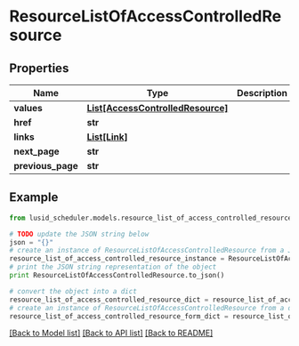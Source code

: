 # ResourceListOfAccessControlledResource


## Properties
Name | Type | Description | Notes
------------ | ------------- | ------------- | -------------
**values** | [**List[AccessControlledResource]**](AccessControlledResource.md) |  | 
**href** | **str** |  | [optional] 
**links** | [**List[Link]**](Link.md) |  | [optional] 
**next_page** | **str** |  | [optional] 
**previous_page** | **str** |  | [optional] 

## Example

```python
from lusid_scheduler.models.resource_list_of_access_controlled_resource import ResourceListOfAccessControlledResource

# TODO update the JSON string below
json = "{}"
# create an instance of ResourceListOfAccessControlledResource from a JSON string
resource_list_of_access_controlled_resource_instance = ResourceListOfAccessControlledResource.from_json(json)
# print the JSON string representation of the object
print ResourceListOfAccessControlledResource.to_json()

# convert the object into a dict
resource_list_of_access_controlled_resource_dict = resource_list_of_access_controlled_resource_instance.to_dict()
# create an instance of ResourceListOfAccessControlledResource from a dict
resource_list_of_access_controlled_resource_form_dict = resource_list_of_access_controlled_resource.from_dict(resource_list_of_access_controlled_resource_dict)
```
[[Back to Model list]](../README.md#documentation-for-models) [[Back to API list]](../README.md#documentation-for-api-endpoints) [[Back to README]](../README.md)


